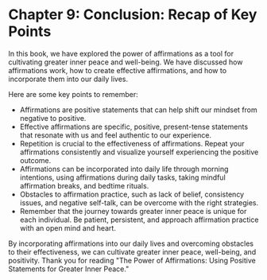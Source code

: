 Chapter 9: Conclusion: Recap of Key Points
==========================================

In this book, we have explored the power of affirmations as a tool for cultivating greater inner peace and well-being. We have discussed how affirmations work, how to create effective affirmations, and how to incorporate them into our daily lives.

Here are some key points to remember:

* Affirmations are positive statements that can help shift our mindset from negative to positive.
* Effective affirmations are specific, positive, present-tense statements that resonate with us and feel authentic to our experience.
* Repetition is crucial to the effectiveness of affirmations. Repeat your affirmations consistently and visualize yourself experiencing the positive outcome.
* Affirmations can be incorporated into daily life through morning intentions, using affirmations during daily tasks, taking mindful affirmation breaks, and bedtime rituals.
* Obstacles to affirmation practice, such as lack of belief, consistency issues, and negative self-talk, can be overcome with the right strategies.
* Remember that the journey towards greater inner peace is unique for each individual. Be patient, persistent, and approach affirmation practice with an open mind and heart.

By incorporating affirmations into our daily lives and overcoming obstacles to their effectiveness, we can cultivate greater inner peace, well-being, and positivity. Thank you for reading "The Power of Affirmations: Using Positive Statements for Greater Inner Peace."
